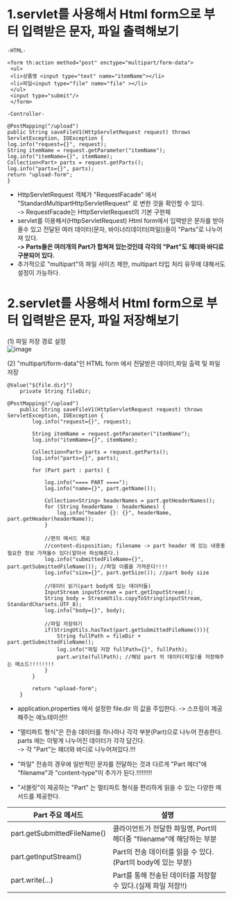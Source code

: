 __1.servlet를 사용해서 Html form으로 부터 입력받은 문자, 파일 출력해보기__
====================================================================
```
-HTML-

<form th:action method="post" enctype="multipart/form-data">
 <ul>
 <li>상품명 <input type="text" name="itemName"></li>
 <li>파일<input type="file" name="file" ></li>
 </ul>
 <input type="submit"/>
 </form>
 ```
 
 ```
 -Controller-
 
 @PostMapping("/upload")
 public String saveFileV1(HttpServletRequest request) throws
ServletException, IOException {
 log.info("request={}", request);
 String itemName = request.getParameter("itemName");
 log.info("itemName={}", itemName);
 Collection<Part> parts = request.getParts();
 log.info("parts={}", parts);
 return "upload-form";
 }
 ```
 
- HttpServletRequest 객체가 "RequestFacade" 에서 "StandardMultipartHttpServletRequest" 로 변한 것을 확인할 수 있다.    
-> RequestFacade는 HttpServletRequest의 기본 구현체       
- servlet를 이용해서(HttpServletRequest) Html form에서 입력받은 문자를 받아올수 있고 전달된 여러 데이터(문자, 바이너리데이터(파일))들이 "Parts"로 나누어져 있다.     
__-> Parts들은 여러개의 Part가 합쳐져 있는것인데 각각의 "Part"도 헤더와 바디로 구분되어 있다.__     
- 추가적으로 "multipart"의 파일 사이즈 제한, multipart 타입 처리 유무에 대해서도 설정이 가능하다.
 
 
 
__2.servlet를 사용해서 Html form으로 부터 입력받은 문자, 파일 저장해보기__
====================================================================

(1) 파일 저장 경로 설정                
![image](https://user-images.githubusercontent.com/96917871/167455931-827258ea-e5ef-4182-8c80-e153b7f26d64.png)

(2) "multipart/form-data"인 HTML form 에서 전달받은 데이터,파일 출력 및 파일 저장

```
@Value("${file.dir}")
    private String fileDir;
    
@PostMapping("/upload")
    public String saveFileV1(HttpServletRequest request) throws ServletException, IOException {
        log.info("request={}", request);

        String itemName = request.getParameter("itemName");
        log.info("itemName={}", itemName);

        Collection<Part> parts = request.getParts();
        log.info("parts={}", parts);

        for (Part part : parts) {

            log.info("==== PART ====");
            log.info("name={}", part.getName());

            Collection<String> headerNames = part.getHeaderNames();
            for (String headerName : headerNames) {
                log.info("header {}: {}", headerName, part.getHeader(headerName));
            }

            //편의 메서드 제공
            //content-disposition; filename -> part header 에 있는 내용중 필요한 정보 가져올수 있다(알아서 파싱해준다.)
            log.info("submittedFileName={}", part.getSubmittedFileName()); //파일 이름을 가져온다!!!!
            log.info("size={}", part.getSize()); //part body size

            //데이터 읽기(part body에 있는 데이터들)
            InputStream inputStream = part.getInputStream();
            String body = StreamUtils.copyToString(inputStream, StandardCharsets.UTF_8);
            log.info("body={}", body);

            //파일 저장하기
            if(StringUtils.hasText(part.getSubmittedFileName())){
                String fullPath = fileDir + part.getSubmittedFileName();
                log.info("파일 저장 fullPath={}", fullPath);
                part.write(fullPath); //해당 part 의 데이터(파일)를 저장해주는 메소드!!!!!!!!
            }
        }

        return "upload-form";
    }
```

- application.properties 에서 설정한 file.dir 의 값을 주입한다. -> 스프링이 제공해주는 애노테이션!!
- "멀티파트 형식"은 전송 데이터를 하나하나 각각 부분(Part)으로 나누어 전송한다. parts 에는 이렇게 나누어진 데이터가 각각 담긴다.   
-> 각 "Part"는 헤더와 바디로 나누어져있다.!!!
- "파일" 전송의 경우에 일반적인 문자를 전달하는 것과 다르게 "Part 헤더"에 "filename"과 "content-type"이 추가가 된다.!!!!!!!!!

- "서블릿"이 제공하는 "Part" 는 멀티파트 형식을 편리하게 읽을 수 있는 다양한 메서드를 제공한다.
 
 |Part 주요 메서드|설명|
 |-----------|-------------------|
 |part.getSubmittedFileName()|클라이언트가 전달한 파일명, Port의 헤더중 "filename"에 해당하는 부분|
 |part.getInputStream()| Part의 전송 데이터를 읽을 수 있다.(Part의 body에 있는 부분)|
 |part.write(...)|Part를 통해 전송된 데이터를 저장할 수 있다.(실제 파일 저장!!)|
 
    
